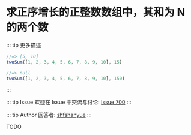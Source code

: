 # 求正序增长的正整数数组中，其和为 N 的两个数

::: tip 更多描述 
 ``` js
//=> [5, 10]
twoSum([1, 2, 3, 4, 5, 6, 7, 8, 9, 10], 15)

//=> null
twoSum([1, 2, 3, 4, 5, 6, 7, 8, 9, 10], 150)
``` 
::: 

::: tip Issue 
 欢迎在 Issue 中交流与讨论: [Issue 700](https://github.com/shfshanyue/Daily-Question/issues/700) 
:::

::: tip Author 
回答者: [shfshanyue](https://github.com/shfshanyue) 
:::

TODO